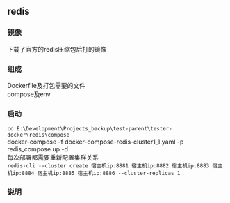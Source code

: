 ## redis

### 镜像
下载了官方的redis压缩包后打的镜像


### 组成
Dockerfile及打包需要的文件  
compose及env

### 启动
`cd E:\Development\Projects_backup\test-parent\tester-docker\redis\compose`  
docker-compose -f docker-compose-redis-cluster1_1.yaml -p redis_compose up -d  
每次部署都需要重新配置集群关系  
`redis-cli --cluster create 宿主机ip:8881 宿主机ip:8882 宿主机ip:8883 宿主机ip:8884 宿主机ip:8885 宿主机ip:8886 --cluster-replicas 1`  


### 说明



